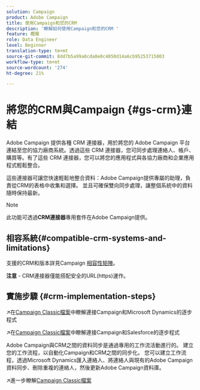 ```yaml
---
solution: Campaign
product: Adobe Campaign
title: 使用Campaign和您的CRM
description: '瞭解如何使用Campaign和您的CRM '
feature: 概覽
role: Data Engineer
level: Beginner
translation-type: tm+mt
source-git-commit: 8dd7b5a99a0cda0e0c4850d14a6cb95253715803
workflow-type: tm+mt
source-wordcount: '274'
ht-degree: 21%

---
```


# 將您的CRM與Campaign {#gs-crm}連結

Adobe Campaign 提供各種 CRM 連接器，用於將您的 Adobe Campaign 平台連結至您的協力廠商系統。透過這些 CRM 連接器，您可同步處理連絡人、帳戶、購買等。有了這些 CRM 連接器，您可以將您的應用程式與各協力廠商和企業應用程式輕鬆整合。

這些連接器可讓您快速輕鬆地整合資料：Adobe Campaign提供專屬的助理，負責從CRM的表格中收集和選擇。 並且可確保雙向同步處理，讓整個系統中的資料隨時保持最新。

>[!NOTE]
>
>此功能可透過&#x200B;**CRM連接器**&#x200B;專用套件在Adobe Campaign提供。

## 相容系統{#compatible-crm-systems-and-limitations}

支援的CRM和版本詳見Campaign [相容性矩陣](../start/compatibility-matrix.md)。

**注意** - CRM連接器僅能搭配安全的URL(https)運作。

## 實施步驟 {#crm-implementation-steps}

:arrow_upper_right:在[Campaign Classic檔案](https://experienceleague.adobe.com/docs/campaign-classic/using/getting-started/connectors/crm-connectors/crm-ms-dynamics.html?lang=en#microsoft-dynamics-implementation-steps)中瞭解連接Campaign和Microsoft Dynamics的逐步程式

:arrow_upper_right:在[Campaign Classic檔案](https://experienceleague.adobe.com/docs/campaign-classic/using/getting-started/connectors/crm-connectors/crm-sfdc.html?lang=en#getting-started)中瞭解連接Campaign和Salesforce的逐步程式


Adobe Campaign與CRM之間的資料同步是通過專用的工作流活動進行的。 建立您的工作流程，以自動化Campaign和CRM之間的同步化。 您可以建立工作流程，透過Microsoft Dynamics匯入連絡人、將連絡人與現有的Adobe Campaign資料同步、刪除重複的連絡人，然後更新Adobe Campaign資料庫。

:arrow_upper_right:進一步瞭解[Campaign Classic檔案](https://experienceleague.adobe.com/docs/campaign-classic/using/getting-started/connectors/crm-connectors/crm-data-sync.html?lang=en#getting-started)

